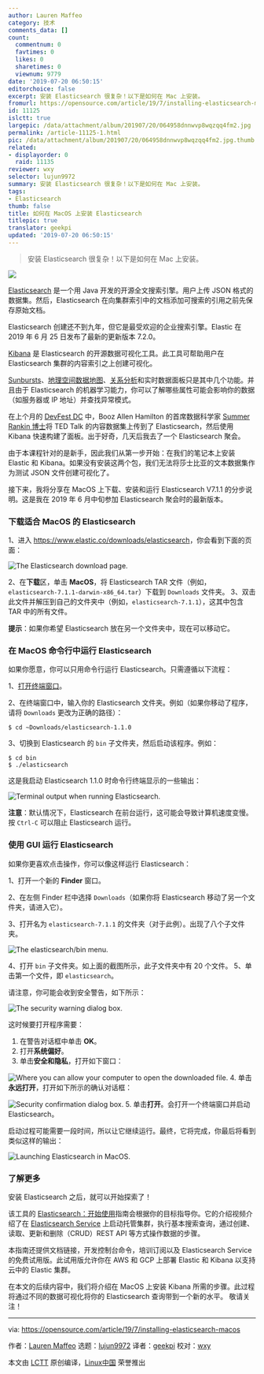 ```yaml
---
author: Lauren Maffeo
category: 技术
comments_data: []
count:
  commentnum: 0
  favtimes: 0
  likes: 0
  sharetimes: 0
  viewnum: 9779
date: '2019-07-20 06:50:15'
editorchoice: false
excerpt: 安装 Elasticsearch 很复杂！以下是如何在 Mac 上安装。
fromurl: https://opensource.com/article/19/7/installing-elasticsearch-macos
id: 11125
islctt: true
largepic: /data/attachment/album/201907/20/064958dnnwvp8wqzqq4fm2.jpg
permalink: /article-11125-1.html
pic: /data/attachment/album/201907/20/064958dnnwvp8wqzqq4fm2.jpg.thumb.jpg
related:
- displayorder: 0
  raid: 11135
reviewer: wxy
selector: lujun9972
summary: 安装 Elasticsearch 很复杂！以下是如何在 Mac 上安装。
tags:
- Elasticsearch
thumb: false
title: 如何在 MacOS 上安装 Elasticsearch
titlepic: true
translator: geekpi
updated: '2019-07-20 06:50:15'
---
```



> 
> 安装 Elasticsearch 很复杂！以下是如何在 Mac 上安装。
> 
> 
> 


![](/data/attachment/album/201907/20/064958dnnwvp8wqzqq4fm2.jpg)


[Elasticsearch](https://www.getapp.com/it-management-software/a/qbox-dot-io-hosted-elasticsearch/) 是一个用 Java 开发的开源全文搜索引擎。用户上传 JSON 格式的数据集。然后，Elasticsearch 在向集群索引中的文档添加可搜索的引用之前先保存原始文档。


Elasticsearch 创建还不到九年，但它是最受欢迎的企业搜索引擎。Elastic 在 2019 年 6 月 25 日发布了最新的更新版本 7.2.0。


[Kibana](https://www.elastic.co/products/kibana) 是 Elasticsearch 的开源数据可视化工具。此工具可帮助用户在 Elasticsearch 集群的内容索引之上创建可视化。


[Sunbursts](https://en.wikipedia.org/wiki/Pie_chart#Ring)、[地理空间数据地图](https://en.wikipedia.org/wiki/Spatial_analysis)、[关系分析](https://en.wikipedia.org/wiki/Correlation_and_dependence)和实时数据面板只是其中几个功能。并且由于 Elasticsearch 的机器学习能力，你可以了解哪些属性可能会影响你的数据（如服务器或 IP 地址）并查找异常模式。


在上个月的 [DevFest DC](https://www.devfestdc.org/) 中，Booz Allen Hamilton 的首席数据科学家 [Summer Rankin 博士](https://www.summerrankin.com/about)将 TED Talk 的内容数据集上传到了 Elasticsearch，然后使用 Kibana 快速构建了面板。出于好奇，几天后我去了一个 Elasticsearch 聚会。


由于本课程针对的是新手，因此我们从第一步开始：在我们的笔记本上安装 Elastic 和 Kibana。如果没有安装这两个包，我们无法将莎士比亚的文本数据集作为测试 JSON 文件创建可视化了。


接下来，我将分享在 MacOS 上下载、安装和运行 Elasticsearch V7.1.1 的分步说明。这是我在 2019 年 6 月中旬参加 Elasticsearch 聚会时的最新版本。


### 下载适合 MacOS 的 Elasticsearch


1、进入 <https://www.elastic.co/downloads/elasticsearch>，你会看到下面的页面：


![The Elasticsearch download page.](/data/attachment/album/201907/20/065017vv8c61wv8kvvvnov.png "The Elasticsearch download page.")


2、在**下载**区，单击 **MacOS**，将 Elasticsearch TAR 文件（例如，`elasticsearch-7.1.1-darwin-x86_64.tar`）下载到 `Downloads` 文件夹。 3、双击此文件并解压到自己的文件夹中（例如，`elasticsearch-7.1.1`），这其中包含 TAR 中的所有文件。


**提示**：如果你希望 Elasticsearch 放在另一个文件夹中，现在可以移动它。


### 在 MacOS 命令行中运行 Elasticsearch


如果你愿意，你可以只用命令行运行 Elasticsearch。只需遵循以下流程：


1、[打开终端窗口](https://support.apple.com/en-ca/guide/terminal/welcome/mac)。


2、在终端窗口中，输入你的 Elasticsearch 文件夹。例如（如果你移动了程序，请将 `Downloads` 更改为正确的路径）：



```
$ cd ~Downloads/elasticsearch-1.1.0
```

3、切换到 Elasticsearch 的 `bin` 子文件夹，然后启动该程序。例如：



```
$ cd bin 
$ ./elasticsearch
```

这是我启动 Elasticsearch 1.1.0 时命令行终端显示的一些输出：


![Terminal output when running Elasticsearch.](/data/attachment/album/201907/20/065020fbpv5zwske8gkwop.png "Terminal output when running Elasticsearch.")


**注意**：默认情况下，Elasticsearch 在前台运行，这可能会导致计算机速度变慢。按 `Ctrl-C` 可以阻止 Elasticsearch 运行。


### 使用 GUI 运行 Elasticsearch


如果你更喜欢点击操作，你可以像这样运行 Elasticsearch：


1、打开一个新的 **Finder** 窗口。


2、在左侧 Finder 栏中选择 `Downloads`（如果你将 Elasticsearch 移动了另一个文件夹，请进入它）。


3、打开名为 `elasticsearch-7.1.1` 的文件夹（对于此例）。出现了八个子文件夹。


![The elasticsearch/bin menu.](/data/attachment/album/201907/20/065021iev3qa56j43jj36a.png "The elasticsearch/bin menu.")


4、打开 `bin` 子文件夹。如上面的截图所示，此子文件夹中有 20 个文件。 5、单击第一个文件，即 `elasticsearch`。


请注意，你可能会收到安全警告，如下所示：


![The security warning dialog box.](/data/attachment/album/201907/20/065021w1ze3cjneqctbc00.jpg "The security warning dialog box.")


这时候要打开程序需要：


1. 在警告对话框中单击 **OK**。
2. 打开**系统偏好**。
3. 单击**安全和隐私**，打开如下窗口：


![Where you can allow your computer to open the downloaded file.](/data/attachment/album/201907/20/065021c61nyx7hlb5h2vq7.jpg "Where you can allow your computer to open the downloaded file.")
4. 单击**永远打开**，打开如下所示的确认对话框：


![Security confirmation dialog box.](/data/attachment/album/201907/20/065022xpap8g88w3md9uos.jpg "Security confirmation dialog box.")
5. 单击**打开**。会打开一个终端窗口并启动 Elasticsearch。


启动过程可能需要一段时间，所以让它继续运行。最终，它将完成，你最后将看到类似这样的输出：


![Launching Elasticsearch in MacOS.](/data/attachment/album/201907/20/065022eigxpzvn31n3gzni.png "Launching Elasticsearch in MacOS.")


### 了解更多


安装 Elasticsearch 之后，就可以开始探索了！


该工具的 [Elasticsearch：开始使用](https://www.elastic.co/webinars/getting-started-elasticsearch?ultron=%5BB%5D-Elastic-US+CA-Exact&blade=adwords-s&Device=c&thor=elasticsearch&gclid=EAIaIQobChMImdbvlqOP4wIVjI-zCh3P_Q9mEAAYASABEgJuAvD_BwE)指南会根据你的目标指导你。它的介绍视频介绍了在 [Elasticsearch Service](https://info.elastic.co/elasticsearch-service-gaw-v10-nav.html?ultron=%5BB%5D-Elastic-US+CA-Exact&blade=adwords-s&Device=c&thor=elasticsearch%20service&gclid=EAIaIQobChMI_MXHt-SZ4wIVJBh9Ch3wsQfPEAAYASAAEgJo9fD_BwE) 上启动托管集群，执行基本搜索查询，通过创建、读取、更新和删除（CRUD）REST API 等方式操作数据的步骤。


本指南还提供文档链接，开发控制台命令，培训订阅以及 Elasticsearch Service 的免费试用版。此试用版允许你在 AWS 和 GCP 上部署 Elastic 和 Kibana 以支持云中的 Elastic 集群。


在本文的后续内容中，我们将介绍在 MacOS 上安装 Kibana 所需的步骤。此过程将通过不同的数据可视化将你的 Elasticsearch 查询带到一个新的水平。 敬请关注！




---


via: <https://opensource.com/article/19/7/installing-elasticsearch-macos>


作者：[Lauren Maffeo](https://opensource.com/users/lmaffeo/users/don-watkins) 选题：[lujun9972](https://github.com/lujun9972) 译者：[geekpi](https://github.com/geekpi) 校对：[wxy](https://github.com/wxy)


本文由 [LCTT](https://github.com/LCTT/TranslateProject) 原创编译，[Linux中国](https://linux.cn/) 荣誉推出